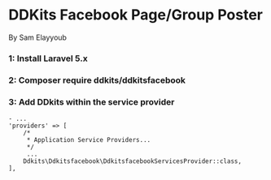 # DDKits Facebook Page/Group Poster

By Sam Elayyoub

### 1: Install Laravel 5.x

### 2: Composer require ddkits/ddkitsfacebook

### 3: Add DDkits within the service provider

    - ...
    'providers' => [
        /*
         * Application Service Providers...
         */
         ...
        Ddkits\Ddkitsfacebook\DdkitsfacebookServicesProvider::class,
    ],
